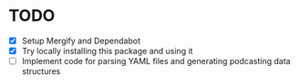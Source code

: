 TODO
====

- [x] Setup Mergify and Dependabot
- [x] Try locally installing this package and using it
- [ ] Implement code for parsing YAML files and generating podcasting data structures
